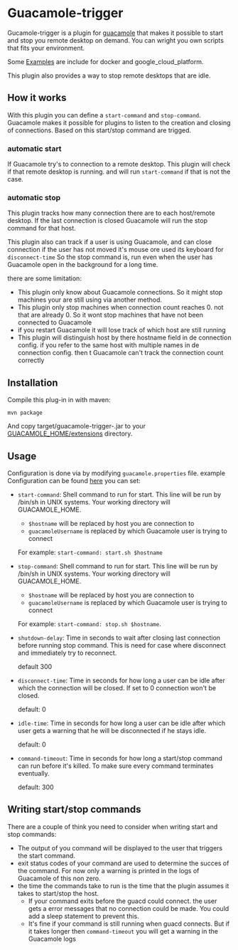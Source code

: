# Guacamole-trigger

Gucamole-trigger is a plugin for [guacamole](https://guacamole.apache.org/) that makes it possible to start and stop you remote desktop on demand.
You can wright you own scripts that fits your environment.

Some [Examples](examples) are include for docker and google_cloud_platform.

This plugin also provides a way to stop remote desktops that are idle.

## How it works

With this plugin you can define a `start-command` and `stop-command`.
Guacamole makes it possible for plugins to listen to the creation and closing of connections.
Based on this start/stop command are trigged.

### automatic start

If Guacamole try's to connection to a remote desktop. This plugin will check if that remote desktop is running.
and will run `start-command` if that is not the case.

### automatic stop

This plugin tracks how many connection there are to each host/remote desktop.
If the last connection is closed Guacamole will run the stop command for that host.

This plugin also can track if a user is using Guacamole, and can close connection if the user has not moved it's mouse ore used its keyboard for `disconnect-time`
So the stop command is, run even when the user has Guacamole open in the background for a long time.

there are some limitation:

* This plugin only know about Guacamole connections. So it might stop machines your are still using via another method.
* This plugin only stop machines when connection count reaches 0. not that are already 0. So it wont stop machines that have not been connected to Guacamole
* if you restart Guacamole it will lose track of which host are still running
* This plugin will distinguish host by there hostname field in de connection config. if you refer to the same host with multiple names in de connection config. then t Guacamole can't track the connection count correctly

## Installation

Compile this plug-in in with maven:
```
mvn package
```

And copy target/guacamole-trigger-<version>.jar to your [GUACAMOLE_HOME/extensions](https://guacamole.apache.org/doc/gug/configuring-guacamole.html#guacamole-home) directory.

## Usage

Configuration is done via by modifying `guacamole.properties` file.
example Configuration can be found [here](examples)
you can set:

* `start-command`: Shell command to run for start. This line will be run by /bin/sh in UNIX systems.
    Your working directory will GUACAMOLE_HOME.

    * `$hostname` will be replaced by host you are connection to
    * `guacamoleUsername` is replaced by which Guacamole user is trying to connect

  For example:  `start-command: start.sh $hostname`

* `stop-command`: Shell command to run for start. This line will be run by /bin/sh in UNIX systems.
    Your working directory will GUACAMOLE_HOME.

    * `$hostname` will be replaced by host you are connection to
    * `guacamoleUsername` is replaced by which Guacamole user is trying to connect

  For example:  `start-command: stop.sh $hostname`.

* `shutdown-delay`: Time in seconds to wait after closing last connection before running stop command.
    This is need for case where disconnect and immediately try to reconnect.

    default 300

* `disconnect-time`: Time in seconds for how long a user can be idle after which the connection will be closed.
    If set to 0 connection won't be closed.

    default: 0

* `idle-time`: Time in seconds for how long a user can be idle after which user gets a warning that he will be disconnected if he stays idle.

    default: 0

* `command-timeout`: Time in seconds for how long a start/stop command can run before it's killed. To make sure every command terminates eventually.

    default: 300

## Writing start/stop commands

There are a couple of think you need to consider when writing start and stop commands:

* The output of you command will be displayed to the user that triggers the start command.
* exit status codes of your command are used to determine the succes of the command. For now only a warning is printed in the logs of Guacamole of this non zero.
* the time the commands take to run is the time that the plugin assumes it takes to start/stop the host.
    * If your command exits before the guacd could connect. the user gets a error messages that no connection could be made.
      You could add a sleep statement to prevent this.
    * It's fine if your command is still running when guacd connects. But if it takes longer then `command-timeout` you will get a warning in the Guacamole logs
